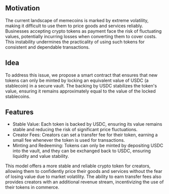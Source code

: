 ## Motivation
The current landscape of memecoins is marked by extreme volatility, making it difficult to use them to price goods and services reliably. Businesses accepting crypto tokens as payment face the risk of fluctuating values, potentially incurring losses when converting them to cover costs. This instability undermines the practicality of using such tokens for consistent and dependable transactions.

## Idea
To address this issue, we propose a smart contract that ensures that new tokens can only be minted by locking an equivalent value of USDC (a stablecoin) in a secure vault. The backing by USDC stabilizes the token's value, ensuring it remains approximately equal to the value of the locked stablecoins. 

## Features

- Stable Value: Each token is backed by USDC, ensuring its value remains stable and reducing the risk of significant price fluctuations.
- Creator Fees: Creators can set a transfer fee for their token, earning a small fee whenever the token is used for transactions.
- Minting and Redeeming: Tokens can only be minted by depositing USDC into the vault, and they can be exchanged back to USDC, ensuring liquidity and value stability.

This model offers a more stable and reliable crypto token for creators, allowing them to confidently price their goods and services without the fear of losing value due to market volatility. The ability to earn transfer fees also provides creators with an additional revenue stream, incentivizing the use of their tokens in commerce.





